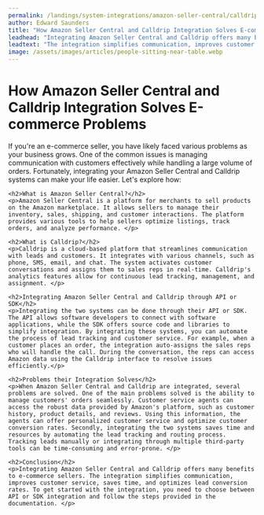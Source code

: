 ```yaml
---
permalink: /landings/system-integrations/amazon-seller-central/calldrip
author: Edward Saunders
title: "How Amazon Seller Central and Calldrip Integration Solves E-commerce Problems"
leadhead: "Integrating Amazon Seller Central and Calldrip offers many benefits to e-commerce sellers"
leadtext: "The integration simplifies communication, improves customer service, saves time, and optimizes lead conversion rates. To get started with the integration, you need to choose between API or SDK integration and follow the steps provided in the documentation."
image: /assets/images/articles/people-sitting-near-table.webp
---
```

<div class="arttext">	<h1>How Amazon Seller Central and Calldrip Integration Solves E-commerce Problems</h1>
	<p>If you're an e-commerce seller, you have likely faced various problems as your business grows. One of the common issues is managing communication with customers effectively while handling a large volume of orders. Fortunately, integrating your Amazon Seller Central and Calldrip systems can make your life easier. Let's explore how:</p>

	<h2>What is Amazon Seller Central?</h2>
	<p>Amazon Seller Central is a platform for merchants to sell products on the Amazon marketplace. It allows sellers to manage their inventory, sales, shipping, and customer interactions. The platform provides various tools to help sellers optimize listings, track orders, and analyze performance. </p>

	<h2>What is Calldrip?</h2>
	<p>Calldrip is a cloud-based platform that streamlines communication with leads and customers. It integrates with various channels, such as phone, SMS, email, and chat. The system activates customer conversations and assigns them to sales reps in real-time. Calldrip's analytics features allow for continuous lead tracking, management, and assignment. </p>

	<h2>Integrating Amazon Seller Central and Calldrip through API or SDK</h2>
	<p>Integrating the two systems can be done through their API or SDK. The API allows software developers to connect with software applications, while the SDK offers source code and libraries to simplify integration. By integrating these systems, you can automate the process of lead tracking and customer service. For example, when a customer places an order, the integration auto-assigns the sales reps who will handle the call. During the conversation, the reps can access Amazon data using the Calldrip interface to resolve issues efficiently.</p>

	<h2>Problems their Integration Solves</h2>
	<p>When Amazon Seller Central and Calldrip are integrated, several problems are solved. One of the main problems solved is the ability to manage customers' orders seamlessly. Customer service agents can access the robust data provided by Amazon's platform, such as customer history, product details, and reviews. Using this information, the agents can offer personalized customer service and optimize customer conversion rates. Secondly, integrating the two systems saves time and resources by automating the lead tracking and routing process. Tracking leads manually or integrating through multiple third-party tools can be time-consuming and error-prone. </p>

	<h2>Conclusion</h2>
	<p>Integrating Amazon Seller Central and Calldrip offers many benefits to e-commerce sellers. The integration simplifies communication, improves customer service, saves time, and optimizes lead conversion rates. To get started with the integration, you need to choose between API or SDK integration and follow the steps provided in the documentation. </p>
</div>